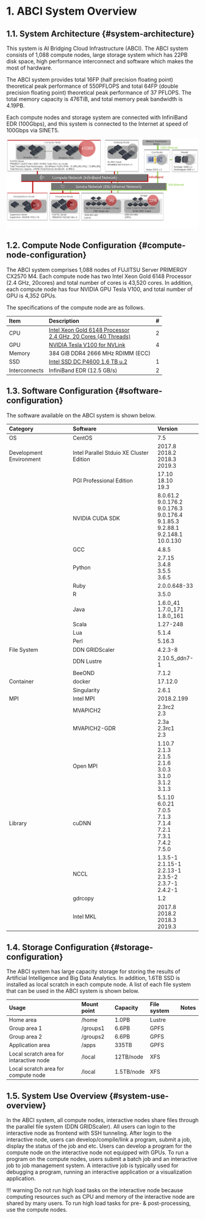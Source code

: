 # 1. ABCI System Overview

## 1.1. System Architecture {#system-architecture}

This system is AI Bridging Cloud Infrastructure (ABCI).
The ABCI system consists of 1,088 compute nodes, large storage system which has 22PB disk space, high performance interconnect and software which makes the most of hardware.

The ABCI system provides total 16FP (half precision floating point) theoretical peak performance of 550PFLOPS and total 64FP (double precision floating point) theoretical peak performance of 37 PFLOPS. 
The total memory capacity is 476TiB, and total memory peak bandwidth is 4.19PB.

Each compute nodes and storage system are connected with InfiniBand EDR (100Gbps), and this system is connected to the Internet at speed of 100Gbps via SINET5.

![Screenshot](img/abci_system_en.png)

## 1.2. Compute Node Configuration {#compute-node-configuration}

The ABCI system comprises 1,088 nodes of FUJITSU Server PRIMERGY CX2570 M4.
Each compute node has two Intel Xeon Gold 6148 Processor (2.4 GHz, 20cores) and total number of cores is 43,520 cores.
In addition, each compute node has four NVIDIA GPU Tesla V100, and total number of GPU is 4,352 GPUs.

The specifications of the compute node are as follows.

| Item | Description | # |
|:--|:--|:--|
| CPU | [Intel Xeon Gold 6148 Processor<br>2.4 GHz, 20 Cores (40 Threads)](https://ark.intel.com/products/120489/Intel-Xeon-Gold-6148-Processor-27-5M-Cache-2-40-GHz-) | 2 |
| GPU | [NVIDIA Tesla V100 for NVLink](https://www.nvidia.com/en-us/data-center/tesla-v100/) | 4 |
| Memory | 384 GiB DDR4 2666 MHz RDIMM (ECC) |
| SSD | [Intel SSD DC P4600 1.6 TB u.2](https://ark.intel.com/products/97005/Intel-SSD-DC-P4600-Series-1-6TB-2-5in-PCIe-3-1-x4-3D1-TLC-) | 1 |
| Interconnects | InfiniBand EDR (12.5 GB/s) | 2 |

## 1.3. Software Configuration {#software-configuration}

The software available on the ABCI system is shown below.

| Category | Software | Version |
|:--|:--|:--|
| OS | CentOS | 7.5 |
| Development Environment | Intel Parallel Stduio XE Cluster Edition | 2017.8<br>2018.2<br>2018.3<br>2019.3 |
| | PGI Professional Edition | 17.10<br>18.10<br>19.3 |
| | NVIDIA CUDA SDK | 8.0.61.2<br>9.0.176.2<br>9.0.176.3<br>9.0.176.4<br>9.1.85.3<br>9.2.88.1<br>9.2.148.1<br>10.0.130 |
| | GCC | 4.8.5 |
| | Python | 2.7.15<br>3.4.8<br>3.5.5<br>3.6.5 |
| | Ruby | 2.0.0.648-33 |
| | R | 3.5.0 |
| | Java | 1.6.0_41<br>1.7.0_171<br>1.8.0_161 |
| | Scala | 1.27-248 |
| | Lua | 5.1.4 |
| | Perl | 5.16.3 |
| File System | DDN GRIDScaler | 4.2.3-8 |
| |  DDN Lustre | 2.10.5_ddn7-1 |
| | BeeOND | 7.1.2 |
| Container | docker | 17.12.0 |
| | Singularity | 2.6.1 |
| MPI | Intel MPI | 2018.2.199 |
| | MVAPICH2 | 2.3rc2<br>2.3 |
| | MVAPICH2-GDR | 2.3a<br>2.3rc1<br>2.3 |
| | Open MPI | 1.10.7<br>2.1.3<br>2.1.5<br>2.1.6<br>3.0.3<br>3.1.0<br>3.1.2<br>3.1.3 |
| Library | cuDNN | 5.1.10<br>6.0.21<br>7.0.5<br>7.1.3<br>7.1.4<br>7.2.1<br>7.3.1<br>7.4.2<br>7.5.0 |
| | NCCL | 1.3.5-1<br>2.1.15-1<br>2.2.13-1<br>2.3.5-2<br>2.3.7-1<br>2.4.2-1 |
| | gdrcopy | 1.2 |
| | Intel MKL | 2017.8<br>2018.2<br>2018.3<br>2019.3 |

## 1.4. Storage Configuration {#storage-configuration}

The ABCI system has large capacity storage for storing the results of Artificial Intelligence and Big Data Analytics.
In addition, 1.6TB SSD is installed as local scratch in each compute node.
A list of each file system that can be used in the ABCI system is shown below.

| Usage | Mount point | Capacity | File system | Notes |
|:--|:--|:--|:--|:--|
| Home area | /home | 1.0PB | Lustre | |
| Group area 1 | /groups1 | 6.6PB | GPFS | | 
| Group area 2 | /groups2 | 6.6PB |  GPFS | |
| Application area | /apps | 335TB | GPFS | |
| Local scratch area for intaractive node | /local | 12TB/node | XFS | |
| Local scratch area for compute node | /local | 1.5TB/node | XFS | |

## 1.5. System Use Overview {#system-use-overview}

In the ABCI system, all compute nodes, interactive nodes share files through the parallel file system (DDN GRIDScaler).
All users can login to the interactive node as frontend with SSH tunneling.
After login to the interactive node, users can develop/compile/link a program, submit a job, display the status of the job and etc.
Users can develop a program for the compute node on the interactive node not equipped with GPUs.
To run a program on the compute nodes, users submit a batch job and an interactive job to job management system.
A interactive job is typically used for debugging a program, running an interactive application or a visualization application.

!!! warning
    Do not run high load tasks on the interactive node because computing resources such as CPU and memory of the interactive node are shared by many users. To run high load tasks for pre- & post-processing, use the compute nodes.
